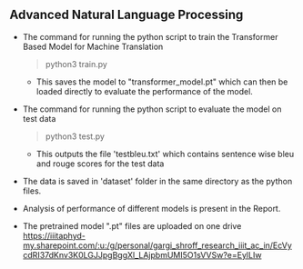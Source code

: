 ## Advanced Natural Language Processing

- The command for running the python script to train the Transformer Based Model for Machine Translation
    > python3 train.py
    - This saves the model to "transformer_model.pt" which can then be loaded directly to evaluate the performance of the model.

- The command for running the python script to evaluate the model on test data
    > python3 test.py
    - This outputs the file 'testbleu.txt' which contains sentence wise bleu and rouge scores for the test data

- The data is saved in 'dataset' folder in the same directory as the python files.
- Analysis of performance of different models is present in the Report.
- The pretrained model ".pt" files are uploaded on one drive 
https://iiitaphyd-my.sharepoint.com/:u:/g/personal/gargi_shroff_research_iiit_ac_in/EcVycdRI37dKnv3K0LGJJpgBggXl_LAjpbmUMI5O1sVVSw?e=EylLIw


